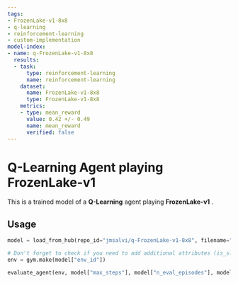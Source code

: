 ```yaml
---
tags:
- FrozenLake-v1-8x8
- q-learning
- reinforcement-learning
- custom-implementation
model-index:
- name: q-FrozenLake-v1-8x8
  results:
  - task:
      type: reinforcement-learning
      name: reinforcement-learning
    dataset:
      name: FrozenLake-v1-8x8
      type: FrozenLake-v1-8x8
    metrics:
    - type: mean_reward
      value: 0.42 +/- 0.49
      name: mean_reward
      verified: false
---
```


  # **Q-Learning** Agent playing **FrozenLake-v1**
  This is a trained model of a **Q-Learning** agent playing **FrozenLake-v1** .
  
  ## Usage
  ```python
  model = load_from_hub(repo_id="jmsalvi/q-FrozenLake-v1-8x8", filename="q-learning.pkl")

  # Don't forget to check if you need to add additional attributes (is_slippery=False etc)
  env = gym.make(model["env_id"])

  evaluate_agent(env, model["max_steps"], model["n_eval_episodes"], model["qtable"], model["eval_seed"])
  
  ```
  